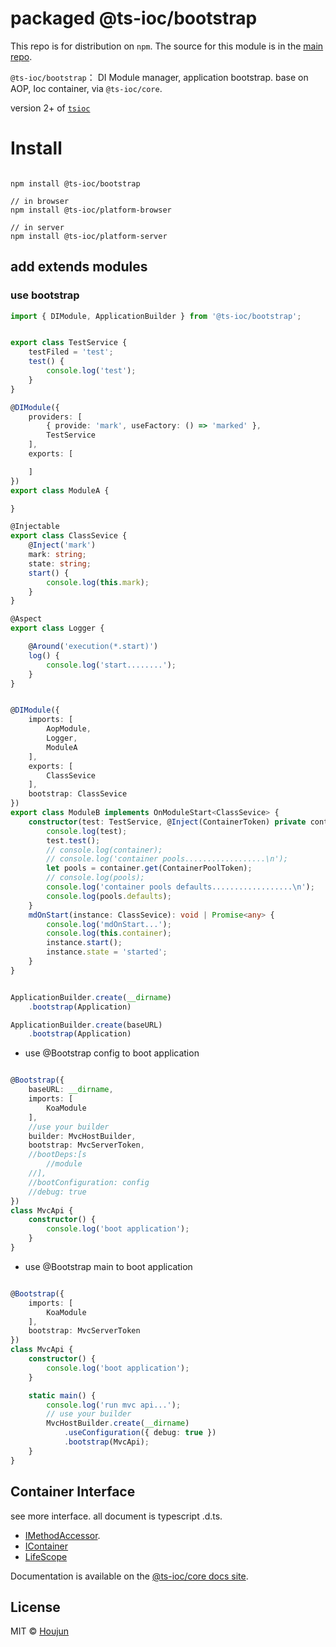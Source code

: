 # packaged @ts-ioc/bootstrap

This repo is for distribution on `npm`. The source for this module is in the
[main repo](https://github.com/zhouhoujun/tsioc).

`@ts-ioc/bootstrap`： DI Module manager, application bootstrap. base on AOP, Ioc container, via `@ts-ioc/core`.

version 2+ of [`tsioc`](https://www.npmjs.com/zhouhoujun/package/tsioc)
# Install

```shell

npm install @ts-ioc/bootstrap

// in browser
npm install @ts-ioc/platform-browser

// in server
npm install @ts-ioc/platform-server
```

## add extends modules

### use bootstrap


```ts
import { DIModule, ApplicationBuilder } from '@ts-ioc/bootstrap';


export class TestService {
    testFiled = 'test';
    test() {
        console.log('test');
    }
}

@DIModule({
    providers: [
        { provide: 'mark', useFactory: () => 'marked' },
        TestService
    ],
    exports: [

    ]
})
export class ModuleA {

}

@Injectable
export class ClassSevice {
    @Inject('mark')
    mark: string;
    state: string;
    start() {
        console.log(this.mark);
    }
}

@Aspect
export class Logger {

    @Around('execution(*.start)')
    log() {
        console.log('start........');
    }
}


@DIModule({
    imports: [
        AopModule,
        Logger,
        ModuleA
    ],
    exports: [
        ClassSevice
    ],
    bootstrap: ClassSevice
})
export class ModuleB implements OnModuleStart<ClassSevice> {
    constructor(test: TestService, @Inject(ContainerToken) private container: IContainer) {
        console.log(test);
        test.test();
        // console.log(container);
        // console.log('container pools..................\n');
        let pools = container.get(ContainerPoolToken);
        // console.log(pools);
        console.log('container pools defaults..................\n');
        console.log(pools.defaults);
    }
    mdOnStart(instance: ClassSevice): void | Promise<any> {
        console.log('mdOnStart...');
        console.log(this.container);
        instance.start();
        instance.state = 'started';
    }
}


ApplicationBuilder.create(__dirname)
    .bootstrap(Application)

ApplicationBuilder.create(baseURL)
    .bootstrap(Application)

```

* use @Bootstrap config to boot application
```ts

@Bootstrap({
    baseURL: __dirname,
    imports: [
        KoaModule
    ],
    //use your builder
    builder: MvcHostBuilder,
    bootstrap: MvcServerToken,
    //bootDeps:[s
        //module
    //],
    //bootConfiguration: config
    //debug: true
})
class MvcApi {
    constructor() {
        console.log('boot application');
    }
}

```

* use @Bootstrap main to boot application

```ts

@Bootstrap({
    imports: [
        KoaModule
    ],
    bootstrap: MvcServerToken
})
class MvcApi {
    constructor() {
        console.log('boot application');
    }

    static main() {
        console.log('run mvc api...');
        // use your builder
        MvcHostBuilder.create(__dirname)
            .useConfiguration({ debug: true })
            .bootstrap(MvcApi);
    }
}


```


## Container Interface

see more interface. all document is typescript .d.ts.

* [IMethodAccessor](https://github.com/zhouhoujun/tsioc/blob/master/packages/core/src/IMethodAccessor.ts).
* [IContainer](https://github.com/zhouhoujun/tsioc/blob/master/packages/core/src/IContainer.ts)
* [LifeScope](https://github.com/zhouhoujun/tsioc/blob/master/packages/core/src/LifeScope.ts)

Documentation is available on the
[@ts-ioc/core docs site](https://github.com/zhouhoujun/tsioc).

## License

MIT © [Houjun](https://github.com/zhouhoujun/)
